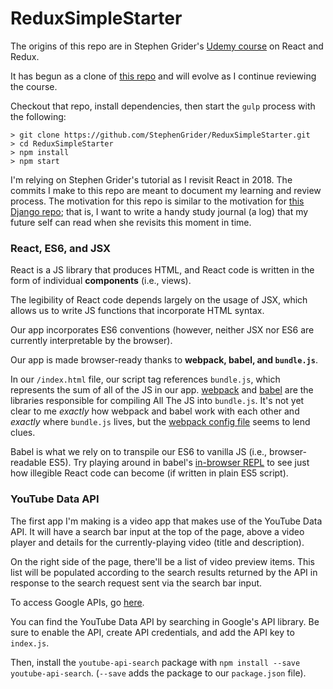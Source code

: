 # ReduxSimpleStarter
The origins of this repo are in Stephen Grider's [Udemy course](https://www.udemy.com/react-redux/) on React and Redux.

It has begun as a clone of [this repo](https://github.com/StephenGrider/ReduxSimpleStarter) and will evolve as I continue reviewing the course.

Checkout that repo, install dependencies, then start the `gulp` process with the following:

    > git clone https://github.com/StephenGrider/ReduxSimpleStarter.git
    > cd ReduxSimpleStarter
    > npm install
    > npm start

I'm relying on Stephen Grider's tutorial as I revisit React in 2018. The commits I make to this repo are meant to document my learning and review process. The motivation for this repo is similar to the motivation for [this Django repo](https://github.com/eirinikos/django-tutorial-mysite); that is, I want to write a handy study journal (a log) that my future self can read when she revisits this moment in time.

### React, ES6, and JSX
React is a JS library that produces HTML, and React code is written in the form of individual **components** (i.e., views).

The legibility of React code depends largely on the usage of JSX, which allows us to write JS functions that incorporate HTML syntax.

Our app incorporates ES6 conventions (however, neither JSX nor ES6 are currently interpretable by the browser).

Our app is made browser-ready thanks to **webpack, babel, and `bundle.js`**.

In our `/index.html` file, our script tag references `bundle.js`, which represents the sum of all of the JS in our app. [webpack](https://en.wikipedia.org/wiki/Webpack) and [babel](https://babeljs.io/) are the libraries responsible for compiling All The JS into `bundle.js`. It's not yet clear to me *exactly* how webpack and babel work with each other and *exactly* where `bundle.js` lives, but the [webpack config file](https://github.com/eirinikos/ReduxSimpleStarter/blob/master/webpack.config.js) seems to lend clues.

Babel is what we rely on to transpile our ES6 to vanilla JS (i.e., browser-readable ES5). Try playing around in babel's [in-browser REPL](https://babeljs.io/) to see just how illegible React code can become (if written in plain ES5 script).

### YouTube Data API
The first app I'm making is a video app that makes use of the YouTube Data API. It will have a search bar input at the top of the page, above a video player and details for the currently-playing video (title and description).

On the right side of the page, there'll be a list of video preview items. This list will be populated according to the search results returned by the API in response to the search request sent via the search bar input.

To access Google APIs, go [here](https://console.developers.google.com).

You can find the YouTube Data API by searching in Google's API library. Be sure to enable the API, create API credentials, and add the API key to `index.js`.

Then, install the `youtube-api-search` package with `npm install --save youtube-api-search`. (`--save` adds the package to our `package.json` file).

